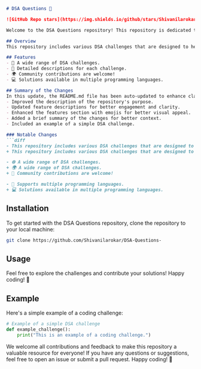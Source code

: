 ```markdown
# DSA Questions 📖

![GitHub Repo stars](https://img.shields.io/github/stars/Shivanilarokar/DSA-Questions-) ![GitHub forks](https://img.shields.io/github/forks/Shivanilarokar/DSA-Questions-) ![GitHub issues](https://img.shields.io/github/issues/Shivanilarokar/DSA-Questions-)

Welcome to the DSA Questions repository! This repository is dedicated to providing a collection of Data Structures and Algorithms (DSA) coding challenges aimed at enhancing your problem-solving skills. Each challenge comes with a detailed description and can be solved using different programming languages.

## Overview
This repository includes various DSA challenges that are designed to help you practice coding and improve your understanding of algorithms and data structures. Whether you're a beginner or an expert, you'll find challenges that suit your skill level.

## Features
- 🌟 A wide range of DSA challenges.
- 📜 Detailed descriptions for each challenge.
- 🌍 Community contributions are welcome!
- 💻 Solutions available in multiple programming languages.

## Summary of the Changes
In this update, the README.md file has been auto-updated to enhance clarity and usability. The following changes were made:
- Improved the description of the repository's purpose.
- Updated feature descriptions for better engagement and clarity.
- Enhanced the features section with emojis for better visual appeal.
- Added a brief summary of the changes for better context.
- Included an example of a simple DSA challenge.

### Notable Changes
```diff
- This repository includes various DSA challenges that are designed to help you practice and improve your coding skills.
+ This repository includes various DSA challenges that are designed to help you practice coding and improve your understanding of algorithms and data structures.

- 🌐 A wide range of DSA challenges.
+ 🌍 A wide range of DSA challenges.
+ 🌟 Community contributions are welcome!

- 🚀 Supports multiple programming languages.
+ 💻 Solutions available in multiple programming languages.
```

## Installation
To get started with the DSA Questions repository, clone the repository to your local machine:

```bash
git clone https://github.com/Shivanilarokar/DSA-Questions-
```

## Usage
Feel free to explore the challenges and contribute your solutions! Happy coding! 🎉

## Example
Here's a simple example of a coding challenge:

```python
# Example of a simple DSA challenge
def example_challenge():
    print("This is an example of a coding challenge.")
```

We welcome all contributions and feedback to make this repository a valuable resource for everyone! If you have any questions or suggestions, feel free to open an issue or submit a pull request. Happy coding! 🚀
```